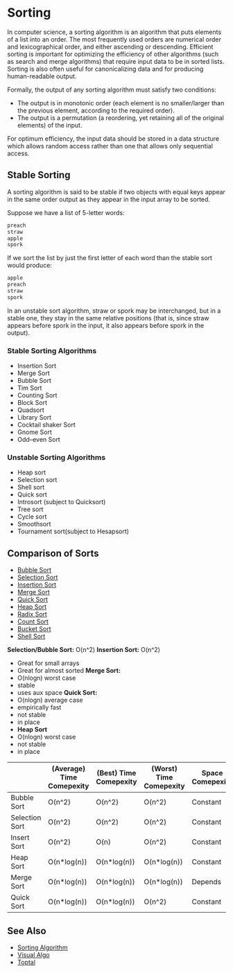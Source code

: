 # Sorting

In computer science, a sorting algorithm is an algorithm that puts elements of a list into an order. The most frequently used orders are numerical order and lexicographical order, and either ascending or descending. Efficient sorting is important for optimizing the efficiency of other algorithms (such as search and merge algorithms) that require input data to be in sorted lists. Sorting is also often useful for canonicalizing data and for producing human-readable output.

Formally, the output of any sorting algorithm must satisfy two conditions:

- The output is in monotonic order (each element is no smaller/larger than the previous element, according to the required order).
- The output is a permutation (a reordering, yet retaining all of the original elements) of the input.

For optimum efficiency, the input data should be stored in a data structure which allows random access rather than one that allows only sequential access.

## Stable Sorting

A sorting algorithm is said to be stable if two objects with equal keys appear in the same order output as they appear in the input array to be sorted. 

Suppose we have a list of 5-letter words:

```bash
preach
straw
apple
spork
```

If we sort the list by just the first letter of each word than the stable sort would produce:

```bash
apple
preach
straw
spork
```

In an unstable sort algorithm, straw or spork may be interchanged, but in a stable one, they stay in the same relative positions (that is, since straw appears before spork in the input, it also appears before spork in the output).

### Stable Sorting Algorithms

- Insertion Sort
- Merge Sort
- Bubble Sort
- Tim Sort
- Counting Sort
- Block Sort
- Quadsort
- Library Sort
- Cocktail shaker Sort
- Gnome Sort
- Odd–even Sort
  
### Unstable Sorting Algorithms

- Heap sort
- Selection sort
- Shell sort
- Quick sort
- Introsort (subject to Quicksort)
- Tree sort
- Cycle sort
- Smoothsort
- Tournament sort(subject to Hesapsort)

## Comparison of Sorts

- [Bubble Sort](Bubble%20Sort)
- [Selection Sort](Selection%20Sort)
- [Insertion Sort](Insertion%20Sort)
- [Merge Sort](Merge%20Sort)
- [Quick Sort](Quick%20Sort)
- [Heap Sort](Heap%20Sort)
- [Radix Sort](Selection%20Sort)
- [Count Sort](Selection%20Sort)
- [Bucket Sort](Selection%20Sort)
- [Shell Sort](Selection%20Sort)

<strong>Selection/Bubble Sort:</strong> O(n^2)
<strong>Insertion Sort:</strong> O(n^2)
- Great for small arrays
- Great for almost sorted
<strong>Merge Sort:</strong>
- O(nlogn) worst case
- stable
- uses aux space
<strong>Quick Sort:</strong>
- O(nlogn) average case
- empirically fast
- not stable
- in place
- <strong>Heap Sort</strong>
- O(nlogn) worst case
- not stable
- in place

|                | (Average) Time Comepexity | (Best) Time Comepexity | (Worst) Time Comepexity | Space Comepexity | Comments |
| -------------- | ------------------------- | ---------------------- | ----------------------- | ---------------- | -------- |
| Bubble Sort    | O(n^2)                    | O(n^2)                 | O(n^2)                  | Constant         | N/A      |
| Selection Sort | O(n^2)                    | O(n^2)                 | O(n^2)                  | Constant         | N/A      |
| Insert Sort    | O(n^2)                    | O(n)                   | O(n^2)                  | Constant         | N/A      |
| Heap Sort      | O(n*log(n))               | O(n*log(n))            | O(n*log(n))             | Constant         | N/A      |
| Merge Sort     | O(n*log(n))               | O(n*log(n))            | O(n*log(n))             | Depends          | N/A      |
| Quick Sort     | O(n*log(n))               | O(n*log(n))            | O(n^2)                  | Constant         | N/A      |

## See Also

- [Sorting Algorithm](https://en.wikipedia.org/wiki/Sorting_algorithm)
- [Visual Algo](https://visualgo.net/en/sorting)
- [Toptal](https://www.toptal.com/developers/sorting-algorithms/bubble-sort)